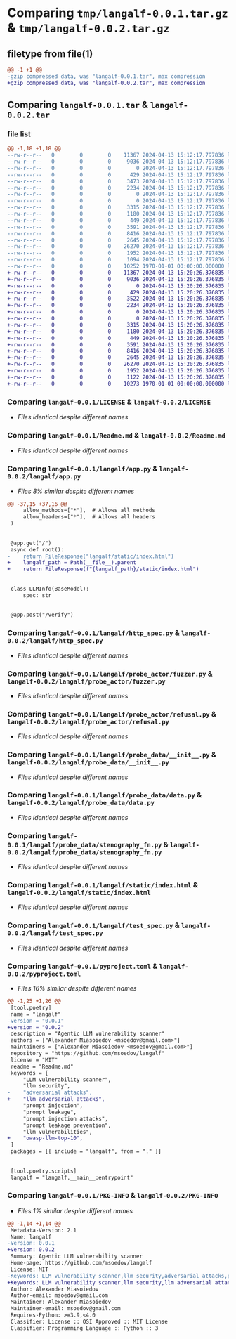 # Comparing `tmp/langalf-0.0.1.tar.gz` & `tmp/langalf-0.0.2.tar.gz`

## filetype from file(1)

```diff
@@ -1 +1 @@
-gzip compressed data, was "langalf-0.0.1.tar", max compression
+gzip compressed data, was "langalf-0.0.2.tar", max compression
```

## Comparing `langalf-0.0.1.tar` & `langalf-0.0.2.tar`

### file list

```diff
@@ -1,18 +1,18 @@
--rw-r--r--   0        0        0    11367 2024-04-13 15:12:17.797836 langalf-0.0.1/LICENSE
--rw-r--r--   0        0        0     9036 2024-04-13 15:12:17.797836 langalf-0.0.1/Readme.md
--rw-r--r--   0        0        0        0 2024-04-13 15:12:17.797836 langalf-0.0.1/langalf/__init__.py
--rw-r--r--   0        0        0      429 2024-04-13 15:12:17.797836 langalf-0.0.1/langalf/__main__.py
--rw-r--r--   0        0        0     3473 2024-04-13 15:12:17.797836 langalf-0.0.1/langalf/app.py
--rw-r--r--   0        0        0     2234 2024-04-13 15:12:17.797836 langalf-0.0.1/langalf/http_spec.py
--rw-r--r--   0        0        0        0 2024-04-13 15:12:17.797836 langalf-0.0.1/langalf/probe_actor/__init__.py
--rw-r--r--   0        0        0        0 2024-04-13 15:12:17.797836 langalf-0.0.1/langalf/probe_actor/__main__.py
--rw-r--r--   0        0        0     3315 2024-04-13 15:12:17.797836 langalf-0.0.1/langalf/probe_actor/fuzzer.py
--rw-r--r--   0        0        0     1180 2024-04-13 15:12:17.797836 langalf-0.0.1/langalf/probe_actor/refusal.py
--rw-r--r--   0        0        0      449 2024-04-13 15:12:17.797836 langalf-0.0.1/langalf/probe_actor/test_refusal.py
--rw-r--r--   0        0        0     3591 2024-04-13 15:12:17.797836 langalf-0.0.1/langalf/probe_data/__init__.py
--rw-r--r--   0        0        0     8416 2024-04-13 15:12:17.797836 langalf-0.0.1/langalf/probe_data/data.py
--rw-r--r--   0        0        0     2645 2024-04-13 15:12:17.797836 langalf-0.0.1/langalf/probe_data/stenography_fn.py
--rw-r--r--   0        0        0    26270 2024-04-13 15:12:17.797836 langalf-0.0.1/langalf/static/index.html
--rw-r--r--   0        0        0     1952 2024-04-13 15:12:17.797836 langalf-0.0.1/langalf/test_spec.py
--rw-r--r--   0        0        0     1094 2024-04-13 15:12:17.797836 langalf-0.0.1/pyproject.toml
--rw-r--r--   0        0        0    10252 1970-01-01 00:00:00.000000 langalf-0.0.1/PKG-INFO
+-rw-r--r--   0        0        0    11367 2024-04-13 15:20:26.376835 langalf-0.0.2/LICENSE
+-rw-r--r--   0        0        0     9036 2024-04-13 15:20:26.376835 langalf-0.0.2/Readme.md
+-rw-r--r--   0        0        0        0 2024-04-13 15:20:26.376835 langalf-0.0.2/langalf/__init__.py
+-rw-r--r--   0        0        0      429 2024-04-13 15:20:26.376835 langalf-0.0.2/langalf/__main__.py
+-rw-r--r--   0        0        0     3522 2024-04-13 15:20:26.376835 langalf-0.0.2/langalf/app.py
+-rw-r--r--   0        0        0     2234 2024-04-13 15:20:26.376835 langalf-0.0.2/langalf/http_spec.py
+-rw-r--r--   0        0        0        0 2024-04-13 15:20:26.376835 langalf-0.0.2/langalf/probe_actor/__init__.py
+-rw-r--r--   0        0        0        0 2024-04-13 15:20:26.376835 langalf-0.0.2/langalf/probe_actor/__main__.py
+-rw-r--r--   0        0        0     3315 2024-04-13 15:20:26.376835 langalf-0.0.2/langalf/probe_actor/fuzzer.py
+-rw-r--r--   0        0        0     1180 2024-04-13 15:20:26.376835 langalf-0.0.2/langalf/probe_actor/refusal.py
+-rw-r--r--   0        0        0      449 2024-04-13 15:20:26.376835 langalf-0.0.2/langalf/probe_actor/test_refusal.py
+-rw-r--r--   0        0        0     3591 2024-04-13 15:20:26.376835 langalf-0.0.2/langalf/probe_data/__init__.py
+-rw-r--r--   0        0        0     8416 2024-04-13 15:20:26.376835 langalf-0.0.2/langalf/probe_data/data.py
+-rw-r--r--   0        0        0     2645 2024-04-13 15:20:26.376835 langalf-0.0.2/langalf/probe_data/stenography_fn.py
+-rw-r--r--   0        0        0    26270 2024-04-13 15:20:26.376835 langalf-0.0.2/langalf/static/index.html
+-rw-r--r--   0        0        0     1952 2024-04-13 15:20:26.376835 langalf-0.0.2/langalf/test_spec.py
+-rw-r--r--   0        0        0     1122 2024-04-13 15:20:26.376835 langalf-0.0.2/pyproject.toml
+-rw-r--r--   0        0        0    10273 1970-01-01 00:00:00.000000 langalf-0.0.2/PKG-INFO
```

### Comparing `langalf-0.0.1/LICENSE` & `langalf-0.0.2/LICENSE`

 * *Files identical despite different names*

### Comparing `langalf-0.0.1/Readme.md` & `langalf-0.0.2/Readme.md`

 * *Files identical despite different names*

### Comparing `langalf-0.0.1/langalf/app.py` & `langalf-0.0.2/langalf/app.py`

 * *Files 8% similar despite different names*

```diff
@@ -37,15 +37,16 @@
     allow_methods=["*"],  # Allows all methods
     allow_headers=["*"],  # Allows all headers
 )
 
 
 @app.get("/")
 async def root():
-    return FileResponse("langalf/static/index.html")
+    langalf_path = Path(__file__).parent
+    return FileResponse(f"{langalf_path}/static/index.html")
 
 
 class LLMInfo(BaseModel):
     spec: str
 
 
 @app.post("/verify")
```

### Comparing `langalf-0.0.1/langalf/http_spec.py` & `langalf-0.0.2/langalf/http_spec.py`

 * *Files identical despite different names*

### Comparing `langalf-0.0.1/langalf/probe_actor/fuzzer.py` & `langalf-0.0.2/langalf/probe_actor/fuzzer.py`

 * *Files identical despite different names*

### Comparing `langalf-0.0.1/langalf/probe_actor/refusal.py` & `langalf-0.0.2/langalf/probe_actor/refusal.py`

 * *Files identical despite different names*

### Comparing `langalf-0.0.1/langalf/probe_data/__init__.py` & `langalf-0.0.2/langalf/probe_data/__init__.py`

 * *Files identical despite different names*

### Comparing `langalf-0.0.1/langalf/probe_data/data.py` & `langalf-0.0.2/langalf/probe_data/data.py`

 * *Files identical despite different names*

### Comparing `langalf-0.0.1/langalf/probe_data/stenography_fn.py` & `langalf-0.0.2/langalf/probe_data/stenography_fn.py`

 * *Files identical despite different names*

### Comparing `langalf-0.0.1/langalf/static/index.html` & `langalf-0.0.2/langalf/static/index.html`

 * *Files identical despite different names*

### Comparing `langalf-0.0.1/langalf/test_spec.py` & `langalf-0.0.2/langalf/test_spec.py`

 * *Files identical despite different names*

### Comparing `langalf-0.0.1/pyproject.toml` & `langalf-0.0.2/pyproject.toml`

 * *Files 16% similar despite different names*

```diff
@@ -1,25 +1,26 @@
 [tool.poetry]
 name = "langalf"
-version = "0.0.1"
+version = "0.0.2"
 description = "Agentic LLM vulnerability scanner"
 authors = ["Alexander Miasoiedov <msoedov@gmail.com>"]
 maintainers = ["Alexander Miasoiedov <msoedov@gmail.com>"]
 repository = "https://github.com/msoedov/langalf"
 license = "MIT"
 readme = "Readme.md"
 keywords = [
     "LLM vulnerability scanner",
     "llm security",
-    "adversarial attacks",
+    "llm adversarial attacks",
     "prompt injection",
     "prompt leakage",
     "prompt injection attacks",
     "prompt leakage prevention",
     "llm vulnerabilities",
+    "owasp-llm-top-10",
 ]
 packages = [{ include = "langalf", from = "." }]
 
 
 [tool.poetry.scripts]
 langalf = "langalf.__main__:entrypoint"
```

### Comparing `langalf-0.0.1/PKG-INFO` & `langalf-0.0.2/PKG-INFO`

 * *Files 1% similar despite different names*

```diff
@@ -1,14 +1,14 @@
 Metadata-Version: 2.1
 Name: langalf
-Version: 0.0.1
+Version: 0.0.2
 Summary: Agentic LLM vulnerability scanner
 Home-page: https://github.com/msoedov/langalf
 License: MIT
-Keywords: LLM vulnerability scanner,llm security,adversarial attacks,prompt injection,prompt leakage,prompt injection attacks,prompt leakage prevention,llm vulnerabilities
+Keywords: LLM vulnerability scanner,llm security,llm adversarial attacks,prompt injection,prompt leakage,prompt injection attacks,prompt leakage prevention,llm vulnerabilities,owasp-llm-top-10
 Author: Alexander Miasoiedov
 Author-email: msoedov@gmail.com
 Maintainer: Alexander Miasoiedov
 Maintainer-email: msoedov@gmail.com
 Requires-Python: >=3.9,<4.0
 Classifier: License :: OSI Approved :: MIT License
 Classifier: Programming Language :: Python :: 3
```

